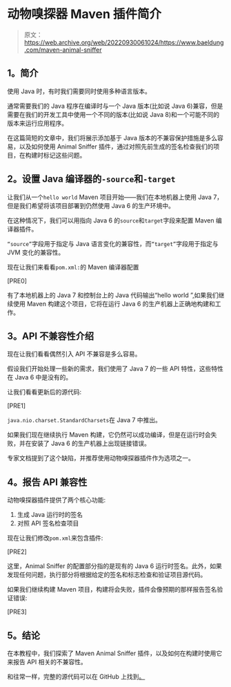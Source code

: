 # 动物嗅探器 Maven 插件简介

> 原文：<https://web.archive.org/web/20220930061024/https://www.baeldung.com/maven-animal-sniffer>

## **1。简介**

使用 Java 时，有时我们需要同时使用多种语言版本。

通常需要我们的 Java 程序在编译时与一个 Java 版本(比如说 Java 6)兼容，但是需要在我们的开发工具中使用一个不同的版本(比如说 Java 8)和一个可能不同的版本来运行应用程序。

在这篇简短的文章中，我们将展示添加基于 Java 版本的不兼容保护措施是多么容易，以及如何使用 Animal Sniffer 插件，通过对照先前生成的签名检查我们的项目，在构建时标记这些问题。

## **2。设置 Java 编译器**的`-source`和`-target`

让我们从一个`hello world` Maven 项目开始——我们在本地机器上使用 Java 7，但是我们希望将该项目部署到仍然使用 Java 6 的生产环境中。

在这种情况下，我们可以用指向 Java 6 的`source`和`target`字段来配置 Maven 编译器插件。

`“source”`字段用于指定与 Java 语言变化的兼容性，而`“target”`字段用于指定与 JVM 变化的兼容性。

现在让我们来看看`pom.xml:`的 Maven 编译器配置

[PRE0]

有了本地机器上的 Java 7 和控制台上的 Java 代码输出“hello world ”,如果我们继续使用 Maven 构建这个项目，它将在运行 Java 6 的生产机器上正确地构建和工作。

## **3。API 不兼容性介绍**

现在让我们看看偶然引入 API 不兼容是多么容易。

假设我们开始处理一些新的需求，我们使用了 Java 7 的一些 API 特性，这些特性在 Java 6 中是没有的。

让我们看看更新后的源代码:

[PRE1]

`java.nio.charset.StandardCharsets`在 Java 7 中推出。

如果我们现在继续执行 Maven 构建，它仍然可以成功编译，但是在运行时会失败，并在安装了 Java 6 的生产机器上出现链接错误。

专家文档提到了这个缺陷，并推荐使用动物嗅探器插件作为选项之一。

## **4。报告 API 兼容性**

动物嗅探器插件提供了两个核心功能:

1.  生成 Java 运行时的签名
2.  对照 API 签名检查项目

现在让我们修改`pom.xml`来包含插件:

[PRE2]

这里，Animal Sniffer 的配置部分指的是现有的 Java 6 运行时签名。此外，如果发现任何问题，执行部分将根据给定的签名和标志检查和验证项目源代码。

如果我们继续构建 Maven 项目，构建将会失败，插件会像预期的那样报告签名验证错误:

[PRE3]

## **5。结论**

在本教程中，我们探索了 Maven Animal Sniffer 插件，以及如何在构建时使用它来报告 API 相关的不兼容性。

和往常一样，完整的源代码可以在 GitHub 上找到[。](https://web.archive.org/web/20221105201417/https://github.com/eugenp/tutorials/tree/master/maven-modules/animal-sniffer-mvn-plugin)